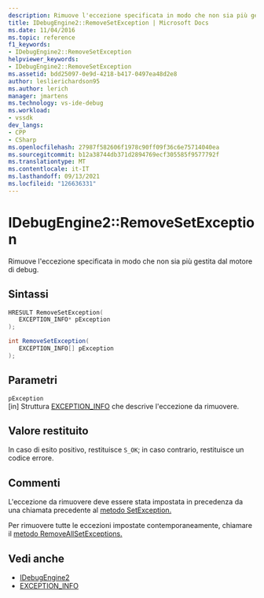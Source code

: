 ```yaml
---
description: Rimuove l'eccezione specificata in modo che non sia più gestita dal motore di debug.
title: IDebugEngine2::RemoveSetException | Microsoft Docs
ms.date: 11/04/2016
ms.topic: reference
f1_keywords:
- IDebugEngine2::RemoveSetException
helpviewer_keywords:
- IDebugEngine2::RemoveSetException
ms.assetid: bdd25097-0e9d-4218-b417-0497ea48d2e8
author: leslierichardson95
ms.author: lerich
manager: jmartens
ms.technology: vs-ide-debug
ms.workload:
- vssdk
dev_langs:
- CPP
- CSharp
ms.openlocfilehash: 27987f582606f1978c90ff09f36c6e75714040ea
ms.sourcegitcommit: b12a38744db371d2894769ecf305585f9577792f
ms.translationtype: MT
ms.contentlocale: it-IT
ms.lasthandoff: 09/13/2021
ms.locfileid: "126636331"
---
```

# <a name="idebugengine2removesetexception"></a>IDebugEngine2::RemoveSetException
Rimuove l'eccezione specificata in modo che non sia più gestita dal motore di debug.

## <a name="syntax"></a>Sintassi

```cpp
HRESULT RemoveSetException( 
   EXCEPTION_INFO* pException
);
```

```csharp
int RemoveSetException( 
   EXCEPTION_INFO[] pException
);
```

## <a name="parameters"></a>Parametri
`pException`\
[in] Struttura [EXCEPTION_INFO](../../../extensibility/debugger/reference/exception-info.md) che descrive l'eccezione da rimuovere.

## <a name="return-value"></a>Valore restituito
 In caso di esito positivo, restituisce `S_OK`; in caso contrario, restituisce un codice errore.

## <a name="remarks"></a>Commenti
 L'eccezione da rimuovere deve essere stata impostata in precedenza da una chiamata precedente al [metodo SetException.](../../../extensibility/debugger/reference/idebugengine2-setexception.md)

 Per rimuovere tutte le eccezioni impostate contemporaneamente, chiamare il [metodo RemoveAllSetExceptions.](../../../extensibility/debugger/reference/idebugengine2-removeallsetexceptions.md)

## <a name="see-also"></a>Vedi anche
- [IDebugEngine2](../../../extensibility/debugger/reference/idebugengine2.md)
- [EXCEPTION_INFO](../../../extensibility/debugger/reference/exception-info.md)
